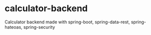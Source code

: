# calculator-backend
Calculator backend made with spring-boot, spring-data-rest, spring-hateoas, spring-security

